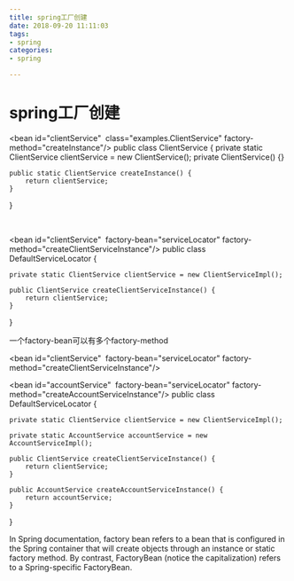 ```yaml
---
title: spring工厂创建
date: 2018-09-20 11:11:03
tags:
- spring 
categories:
- spring

---
```


# spring工厂创建

<bean id="clientService"
​    class="examples.ClientService"
​    factory-method="createInstance"/>
public class ClientService {
​    private static ClientService clientService = new ClientService();
​    private ClientService() {}

    public static ClientService createInstance() {
        return clientService;
    }
}
<!-- the factory bean, which contains a method called createInstance() -->
<bean id="serviceLocator" class="examples.DefaultServiceLocator">
​    <!-- inject any dependencies required by this locator bean -->
</bean>

<!-- the bean to be created via the factory bean -->
<bean id="clientService"
​    factory-bean="serviceLocator"
​    factory-method="createClientServiceInstance"/>
public class DefaultServiceLocator {

    private static ClientService clientService = new ClientServiceImpl();
    
    public ClientService createClientServiceInstance() {
        return clientService;
    }
}

一个factory-bean可以有多个factory-method
<bean id="serviceLocator" class="examples.DefaultServiceLocator">
​    <!-- inject any dependencies required by this locator bean -->
</bean>

<bean id="clientService"
​    factory-bean="serviceLocator"
​    factory-method="createClientServiceInstance"/>

<bean id="accountService"
​    factory-bean="serviceLocator"
​    factory-method="createAccountServiceInstance"/>
public class DefaultServiceLocator {

    private static ClientService clientService = new ClientServiceImpl();
    
    private static AccountService accountService = new AccountServiceImpl();
    
    public ClientService createClientServiceInstance() {
        return clientService;
    }
    
    public AccountService createAccountServiceInstance() {
        return accountService;
    }
}    


In Spring documentation, factory bean refers to a bean that is configured in the Spring container that will create objects through an 
instance or static factory method. By contrast, FactoryBean (notice the capitalization) refers to a Spring-specific FactoryBean.